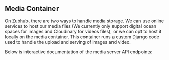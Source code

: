 <br/>
<br/>
<br/>
<br/>

## Media Container

On Zubhub, there are two ways to handle media storage. We can use online services to host our media files (We currently only support digital ocean spaces for images and Cloudinary for videos files), or we can opt to host it locally on the media container. This container runs a custom Django code used to handle the upload and serving of images and video.

Below is interactive documentation of the media server API endpoints: